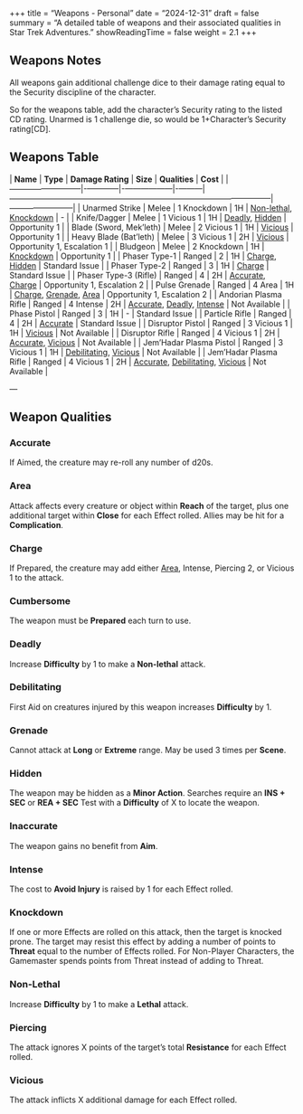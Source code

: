 +++
title = “Weapons - Personal”
date = “2024-12-31”
draft = false
summary = “A detailed table of weapons and their associated qualities in Star Trek Adventures.”
showReadingTime = false
weight = 2.1
+++

## Weapons Notes

All weapons gain additional challenge dice to their damage rating equal to the Security discipline of the character.

So for the weapons table, add the character’s Security rating to the listed CD rating. Unarmed is 1 challenge die, so would be 1+Character’s Security rating[CD].

## Weapons Table

| **Name**                  | **Type**    | **Damage Rating** | **Size** | **Qualities**                                                                                     | **Cost**               |
|—————————|-————|-——————|-———|—————————————————————————————————|————————|
| Unarmed Strike            | Melee       | 1 Knockdown       | 1H       | [Non-lethal](#non-lethal), [Knockdown](#knockdown)                                                | -                      |
| Knife/Dagger              | Melee       | 1 Vicious 1       | 1H       | [Deadly](#deadly), [Hidden](#hidden)                                                             | Opportunity 1          |
| Blade (Sword, Mek’leth)   | Melee       | 2 Vicious 1       | 1H       | [Vicious](#vicious)                                                                              | Opportunity 1          |
| Heavy Blade (Bat’leth)    | Melee       | 3 Vicious 1       | 2H       | [Vicious](#vicious)                                                                              | Opportunity 1, Escalation 1 |
| Bludgeon                  | Melee       | 2 Knockdown       | 1H       | [Knockdown](#knockdown)                                                                          | Opportunity 1          |
| Phaser Type-1             | Ranged      | 2                 | 1H       | [Charge](#charge), [Hidden](#hidden)                                                             | Standard Issue         |
| Phaser Type-2             | Ranged      | 3                 | 1H       | [Charge](#charge)                                                                                | Standard Issue         |
| Phaser Type-3 (Rifle)     | Ranged      | 4                 | 2H       | [Accurate](#accurate), [Charge](#charge)                                                         | Opportunity 1, Escalation 2 |
| Pulse Grenade             | Ranged      | 4 Area            | 1H       | [Charge](#charge), [Grenade](#grenade), [Area](#area)                                            | Opportunity 1, Escalation 2 |
| Andorian Plasma Rifle     | Ranged      | 4 Intense         | 2H       | [Accurate](#accurate), [Deadly](#deadly), [Intense](#intense)                                    | Not Available          |
| Phase Pistol              | Ranged      | 3                 | 1H       | -                                                                                               | Standard Issue         |
| Particle Rifle            | Ranged      | 4                 | 2H       | [Accurate](#accurate)                                                                            | Standard Issue         |
| Disruptor Pistol          | Ranged      | 3 Vicious 1       | 1H       | [Vicious](#vicious)                                                                              | Not Available          |
| Disruptor Rifle           | Ranged      | 4 Vicious 1       | 2H       | [Accurate](#accurate), [Vicious](#vicious)                                                      | Not Available          |
| Jem’Hadar Plasma Pistol   | Ranged      | 3 Vicious 1       | 1H       | [Debilitating](#debilitating), [Vicious](#vicious)                                               | Not Available          |
| Jem’Hadar Plasma Rifle    | Ranged      | 4 Vicious 1       | 2H       | [Accurate](#accurate), [Debilitating](#debilitating), [Vicious](#vicious)                        | Not Available          |

—

## Weapon Qualities

### Accurate
If Aimed, the creature may re-roll any number of d20s.

### Area
Attack affects every creature or object within **Reach** of the target, plus one additional target within **Close** for each Effect rolled. Allies may be hit for a **Complication**.

### Charge
If Prepared, the creature may add either [Area](#area), Intense, Piercing 2, or Vicious 1 to the attack.

### Cumbersome
The weapon must be **Prepared** each turn to use.

### Deadly
Increase **Difficulty** by 1 to make a **Non-lethal** attack.

### Debilitating
First Aid on creatures injured by this weapon increases **Difficulty** by 1.

### Grenade
Cannot attack at **Long** or **Extreme** range. May be used 3 times per **Scene**.

### Hidden
The weapon may be hidden as a **Minor Action**. Searches require an **INS + SEC** or **REA + SEC** Test with a **Difficulty** of X to locate the weapon.

### Inaccurate
The weapon gains no benefit from **Aim**.

### Intense
The cost to **Avoid Injury** is raised by 1 for each Effect rolled.

### Knockdown
If one or more Effects are rolled on this attack, then the target is knocked prone. The target may resist this effect by adding a number of points to **Threat** equal to the number of Effects rolled. For Non-Player Characters, the Gamemaster spends points from Threat instead of adding to Threat.

### Non-Lethal
Increase **Difficulty** by 1 to make a **Lethal** attack.

### Piercing
The attack ignores X points of the target’s total **Resistance** for each Effect rolled.

### Vicious
The attack inflicts X additional damage for each Effect rolled.